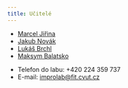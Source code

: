 ```yaml
---
title: Učitelé
---
```


* [Marcel Jiřina](https://usermap.cvut.cz/profile/f99fa711-d3b6-43ae-9ab9-4c2585994759)
* [Jakub Novák](https://usermap.cvut.cz/profile/f8989a38-a52d-447f-8e35-3549529e5db0)
* [Lukáš Brchl](https://usermap.cvut.cz/profile/db713836-ad20-42a6-8564-b9a1e51c8c68)
* [Maksym Balatsko](https://usermap.cvut.cz/profile/abe7aa56-045f-4a09-80e3-08161e6acad7)

- Telefon do labu: +420 224 359 737 
- E-mail: [improlab@fit.cvut.cz](mailto:improlab@fit.cvut.cz) 